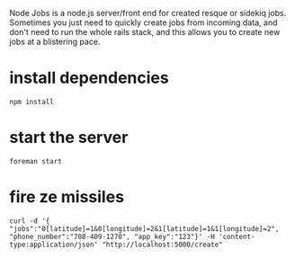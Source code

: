 Node Jobs is a node.js server/front end for created resque or sidekiq jobs.  Sometimes you just need to quickly create jobs from incoming data, and don't need to run the whole rails stack, and this allows you to create new jobs at a blistering pace.

# install dependencies
`npm install`

# start the server
`foreman start`

# fire ze missiles
`curl -d '{ "jobs":"0[latitude]=1&0[longitude]=2&1[latitude]=1&1[longitude]=2", "phone_number":"708-409-1270", "app_key":"123"}' -H 'content-type:application/json' "http://localhost:5000/create"`
